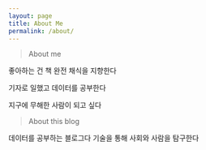 ```yaml
---
layout: page
title: About Me
permalink: /about/
---
```


> About me

좋아하는 건 책
완전 채식을 지향한다

기자로 일했고
데이터를 공부한다

지구에
무해한 사람이 되고 싶다

> About this blog

데이터를 공부하는 블로그다
기술을 통해 사회와 사람을 탐구한다 

